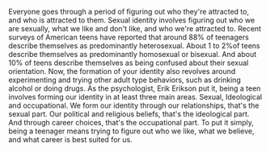 Everyone goes through a period of figuring out who they're attracted to, and
who is attracted to them. Sexual identity involves figuring out who we are
sexually, what we like and don't like, and who we're attracted to. Recent
surveys of American teens have reported that around 88% of teenagers describe
themselves as predominantly heterosexual. About 1 to 2%of teens describe
themselves as predominantly homosexual or bisexual. And about 10% of teens
describe themselves as being confused about their sexual orientation. Now, the
formation of your identity also revolves around experimenting and trying other
adult type behaviors, such as drinking alcohol or doing drugs. As the
psychologist, Erik Erikson put it, being a teen involves forming our identity
in at least three main areas. Sexual, Ideological and occupational. We form our
identity through our relationships, that's the sexual part. Our political and
religious beliefs, that's the ideological part. And through career choices,
that's the occupational part. To put it simply, being a teenager means trying
to figure out who we like, what we believe, and what career is best suited for
us.
